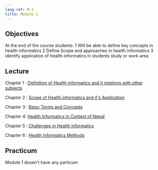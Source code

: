 ```yaml
---
lang-ref: M-1
title: Module 1
---
```

## Objectives 
At the end of the course students:
1	Will be able to define key concepts in health informatics
2	Define Scope and approaches in health informatics
3	identify application of health informatics in students study or work area 


## Lecture
Chapter 1 : [Definition of Health informatics and it relations with other subjects]("01_01.md")

Chapter 2 : [Scope of Health informatics and it's Application]("01_02.md")

Chapter 3 : [Baisc Terms and Concepts]("01_03.md")

Chapter 4: [Health Informatics in Context of Nepal]("01_04.md")

Chapter 5 : [Challenges in Health informatics]("01_05.md")

Chapter 6 : [Health Informatics Methods]("01_05.md")

## Practicum
Module 1 dosen't have any particum
